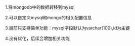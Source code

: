 1.将mongodb中的数据转移到mysql

2.可以自定义mysql和mongo的相关配置信息

3.目前只支持简单功能：mysql字段默认为varchar(100),id为主键

4.没有优化，后续会增加相关功能